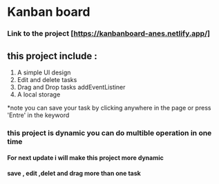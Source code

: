 

# Kanban board 
### Link to the project [https://kanbanboard-anes.netlify.app/]

## this project include : 

1. A simple UI design 
2. Edit and delete tasks 
3. Drag and Drop tasks addEventListiner
4. A local storage 

*note you can save your task by clicking anywhere in the page or press 'Entre' in the keyword 

### this project is dynamic you can do multible operation in one time 

 #### For next update i will make this project more dynamic 
 **save , edit ,delet and drag more than one task**
